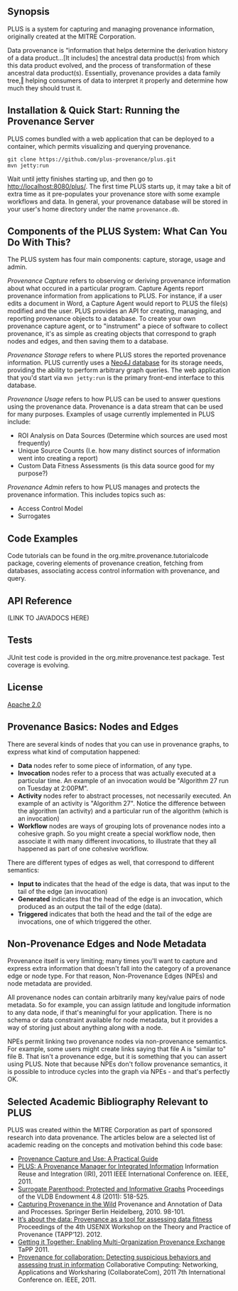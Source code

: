 ## Synopsis

PLUS is a system for capturing and managing provenance information, originally created at the MITRE Corporation.

Data provenance is “information that helps determine the derivation history of a data product...[It includes] the ancestral data product(s) from which this data product evolved, and the process of transformation of these ancestral data product(s).  Essentially, provenance provides a data family tree,‖ helping consumers of data to interpret it properly and determine how much they should trust it.

## Installation & Quick Start:  Running the Provenance Server

PLUS comes bundled with a web application that can be deployed to a container, which permits visualizing and querying provenance.

	git clone https://github.com/plus-provenance/plus.git
	mvn jetty:run

Wait until jetty finishes starting up, and then go to [http://localhost:8080/plus/](http://localhost:8080/plus/).  The first time PLUS starts up, it may take a bit of extra time as it pre-populates your provenance store with some example workflows and data.  In general, your provenance database will be stored in your user's home directory under the name `provenance.db`.

## Components of the PLUS System:  What Can You Do With This?

The PLUS system has four main components: capture, storage, usage and admin.

*Provenance Capture* refers to observing or deriving provenance information about what occured in a particular program. Capture Agents report provenance information from applications to PLUS.  For instance, if a user edits a document in Word, a Capture Agent would report to PLUS the file(s) modified and the user.   PLUS provides an API for creating, managing, and reporting provenance objects to a database.  To create your own provenance capture agent, or to "instrument" a piece of software to collect provenance, it's as simple as creating objects that correspond to graph nodes and edges, and then saving them to a database.  

*Provenance Storage* refers to where PLUS stores the reported provenance information. PLUS currently uses a [Neo4J database](http://www.neo4j.org/) for its storage needs, providing the ability to perform arbitrary graph queries.  The web application that you'd start via `mvn jetty:run` is the primary front-end interface to this database.

*Provenance Usage* refers to how PLUS can be used to answer questions using the provenance data.  Provenance is a data stream that can be used for many purposes. Examples of usage currently implemented in PLUS include:    
- ROI Analysis on Data Sources (Determine which sources are used most frequently)
- Unique Source Counts (I.e. how many distinct sources of information went into creating a report)
- Custom Data Fitness Assessments (is this data source good for my purpose?)

*Provenance Admin* refers to how PLUS manages and protects the provenance information. This includes topics such as:
- Access Control Model
- Surrogates 

## Code Examples

Code tutorials can be found in the org.mitre.provenance.tutorialcode package, covering elements of provenance creation, fetching from databases, associating access control information with provenance, and query.

## API Reference

(LINK TO JAVADOCS HERE)

## Tests

JUnit test code is provided in the org.mitre.provenance.test package.  Test coverage is evolving.

## License

[Apache 2.0](https://www.apache.org/licenses/LICENSE-2.0.html)

## Provenance Basics:  Nodes and Edges

There are several kinds of nodes that you can use in provenance graphs, to express what kind of computation happened:

- **Data** nodes refer to some piece of information, of any type.
- **Invocation** nodes refer to a process that was actually executed at a particular time. An example of an invocation would be "Algorithm 27 run on Tuesday at 2:00PM".
- **Activity** nodes refer to abstract processes, not necessarily executed. An example of an activity is "Algorithm 27". Notice the difference between the algorithm (an activity) and a particular run of the algorithm (which is an invocation)
- **Workflow** nodes are ways of grouping lots of provenance nodes into a cohesive graph. So you might create a special workflow node, then associate it with many different invocations, to illustrate that they all happened as part of one cohesive workflow. 

There are different types of edges as well, that correspond to different semantics:

- **Input to** indicates that the head of the edge is data, that was input to the tail of the edge (an invocation)
- **Generated** indicates that the head of the edge is an invocation, which produced as an output the tail of the edge (data).
- **Triggered** indicates that both the head and the tail of the edge are invocations, one of which triggered the other.
 
## Non-Provenance Edges and Node Metadata

Provenance itself is very limiting; many times you'll want to capture and express extra information that doesn't fall into the category of a provenance edge or node type. For that reason, Non-Provenance Edges (NPEs) and node metadata are provided.

All provenance nodes can contain arbitrarily many key/value pairs of node metadata. So for example, you can assign latitude and longitude information to any data node, if that's meaningful for your application. There is no schema or data constraint available for node metadata, but it provides a way of storing just about anything along with a node.

NPEs permit linking two provenance nodes via non-provenance semantics. For example, some users might create links saying that file A is "similar to" file B. That isn't a provenance edge, but it is something that you can assert using PLUS. Note that because NPEs don't follow provenance semantics, it is possible to introduce cycles into the graph via NPEs - and that's perfectly OK. 

## Selected Academic Bibliography Relevant to PLUS

PLUS was created within the MITRE Corporation as part of sponsored research into data provenance.  The articles below are a selected list of academic reading on the concepts and motivation behind this code base:

- [Provenance Capture and Use: A Practical Guide](http://www.mitre.org/publications/technical-papers/provenance-capture-and-use-a-practical-guide)
- [PLUS: A Provenance Manager for Integrated Information](http://ieeexplore.ieee.org/xpls/abs_all.jsp?arnumber=6009558&tag=1) Information Reuse and Integration (IRI), 2011 IEEE International Conference on. IEEE, 2011.
- [Surrogate Parenthood: Protected and Informative Graphs](http://dl.acm.org/citation.cfm?id=2002979) Proceedings of the VLDB Endowment 4.8 (2011): 518-525.
- [Capturing Provenance in the Wild](http://rd.springer.com/chapter/10.1007/978-3-642-17819-1_12#page-1) Provenance and Annotation of Data and Processes. Springer Berlin Heidelberg, 2010. 98-101.
- [It’s about the data: Provenance as a tool for assessing data fitness](https://www.usenix.org/system/files/conference/tapp12/tapp12-final8.pdf) Proceedings of the 4th USENIX Workshop on the Theory and Practice of Provenance (TAPP’12). 2012.
- [Getting it Together: Enabling Multi-Organization Provenance Exchange](http://static.usenix.org/legacy/events/tapp11/tech/final_files/Allen.pdf) TaPP 2011. 
- [Provenance for collaboration: Detecting suspicious behaviors and assessing trust in information](http://ieeexplore.ieee.org/xpls/abs_all.jsp?arnumber=6144820) Collaborative Computing: Networking, Applications and Worksharing (CollaborateCom), 2011 7th International Conference on. IEEE, 2011.
